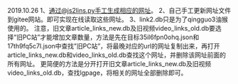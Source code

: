 2019.10.26
1、通过@js2lins.py手工生成相应的网址。
2、自己手工更新网址文件到gitee网站。即可实现在线读取这些网址。
3、link2.db只是为了qingguo3油猴使用的。
注意，旧文章article_links_new.db及旧视频video_links_old.db要选择“旧PC站”才能增加文章数量，方法是先在目标35il6fpn0ohq.json和17th9fq5c7l.json中查找”旧PC站”，将最晚对应的url的网址复制出来，再打开article_links_new.db和video_links_old.db查找这个网址，并删除该网址前面的所有网址。
更简便的方法是分开打开旧文章article_links_new.db及旧视频video_links_old.db，查找lgpage，将相关的网址全部删除即可。